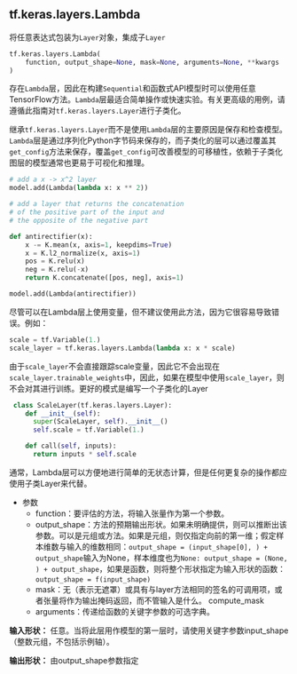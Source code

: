 ## tf.keras.layers.Lambda

将任意表达式包装为`Layer`对象，集成子`Layer`

```python
tf.keras.layers.Lambda(
    function, output_shape=None, mask=None, arguments=None, **kwargs
)
```

存在`Lambda`层，因此在构建`Sequential`和函数式API模型时可以使用任意TensorFlow方法。`Lambda`层最适合简单操作或快速实验。有关更高级的用例，请遵循此指南对`tf.keras.layers.Layer`进行子类化。

继承`tf.keras.layers.Layer`而不是使用`Lambda`层的主要原因是保存和检查模型。`Lambda`层是通过序列化Python字节码来保存的，而子类化的层可以通过覆盖其`get_config`方法来保存，覆盖`get_config`可改善模型的可移植性，依赖于子类化图层的模型通常也更易于可视化和推理。


```python
# add a x -> x^2 layer
model.add(Lambda(lambda x: x ** 2))
```

```python
# add a layer that returns the concatenation
# of the positive part of the input and
# the opposite of the negative part

def antirectifier(x):
    x -= K.mean(x, axis=1, keepdims=True)
    x = K.l2_normalize(x, axis=1)
    pos = K.relu(x)
    neg = K.relu(-x)
    return K.concatenate([pos, neg], axis=1)

model.add(Lambda(antirectifier))
```
尽管可以在Lambda层上使用变量，但不建议使用此方法，因为它很容易导致错误。例如：
```python
scale = tf.Variable(1.)
scale_layer = tf.keras.layers.Lambda(lambda x: x * scale)
```
由于`scale_layer`不会直接跟踪scale变量，因此它不会出现在`scale_layer.trainable_weights`中，因此，如果在模型中使用`scale_layer`，则不会对其进行训练。更好的模式是编写一个子类化的Layer
```python
 class ScaleLayer(tf.keras.layers.Layer):
    def __init__(self):
      super(ScaleLayer, self).__init__()
      self.scale = tf.Variable(1.)

    def call(self, inputs):
      return inputs * self.scale
```
通常，Lambda层可以方便地进行简单的无状态计算，但是任何更复杂的操作都应使用子类Layer来代替。

+ 参数
   + function：要评估的方法，将输入张量作为第一个参数。
   + output_shape：方法的预期输出形状。如果未明确提供，则可以推断出该参数。可以是元组或方法。如果是元组，则仅指定向前的第一维；假定样本维数与输入的维数相同：`output_shape = (input_shape[0], ) + output_shape`输入为None，样本维度也为`None: output_shape = (None, ) + output_shape`，如果是函数，则将整个形状指定为输入形状的函数：`output_shape = f(input_shape)`
   + mask：无（表示无遮罩）或具有与layer方法相同的签名的可调用项，或者张量将作为输出掩码返回，而不管输入是什么。 compute_mask
   + arguments：传递给函数的关键字参数的可选字典。

**输入形状：**
任意。当将此层用作模型的第一层时，请使用关键字参数input_shape（整数元组，不包括示例轴）。

**输出形状：**
由output_shape参数指定